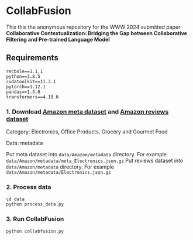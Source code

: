 # CollabFusion

This this the anonymous repository for the WWW 2024 submitted paper **Collaborative Contextualization: Bridging the Gap between
Collaborative Filtering and Pre-trained Language Model**

## Requirements

```
recbole==1.1.1
python==3.8.5
cudatoolkit==11.3.1
pytorch==1.12.1
pandas==1.3.0
transformers==4.18.0
```

### 1. Download [Amazon meta dataset](https://nijianmo.github.io/amazon/index.html) and [Amazon reviews dataset](https://nijianmo.github.io/amazon/index.html)
Category: Electronics, Office Products, Grocery and Gourmet Food

Data: metadata

Put meta dataset into ```data/Amazon/metadata``` directory. For example ```data/Amazon/metadata/meta_Electronics.json.gz```
Put reviews dataset into ```data/Amazon/metadata``` directory. For example ```data/Amazon/metadata/Electronics.json.gz```

### 2. Process data
```
cd data
python process_data.py
```

### 3. Run CollabFusion
```
python collabfusion.py
```
